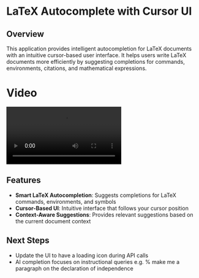 # LaTeX Autocomplete with Cursor UI

## Overview
This application provides intelligent autocompletion for LaTeX documents with an intuitive cursor-based user interface. It helps users write LaTeX documents more efficiently by suggesting completions for commands, environments, citations, and mathematical expressions.

# Video

![AI Chat Feature](https://github.com/NawidT/latex_auto/blob/main/readmestatic/LatexAutoChatVideo.mp4)

## Features
- **Smart LaTeX Autocompletion**: Suggests completions for LaTeX commands, environments, and symbols
- **Cursor-Based UI**: Intuitive interface that follows your cursor position
- **Context-Aware Suggestions**: Provides relevant suggestions based on the current document context


## Next Steps
- Update the UI to have a loading icon during API calls
- AI completion focuses on instructional queries e.g. % make me a paragraph on the declaration of independence

